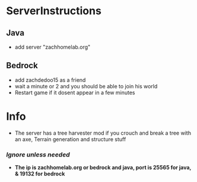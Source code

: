 # ServerInstructions

## Java
+ add server "zachhomelab.org"

## Bedrock
+ add zachdedoo15 as a friend
+ wait a minute or 2 and you should be able to join his world
+ Restart game if it dosent appear in a few minutes

# Info

+ The server has a tree harvester mod if you crouch and break a tree with an axe, Terrain generation and structure stuff






### *Ignore unless needed*
  + **The ip is zachhomelab.org or bedrock and java, port is 25565 for java, & 19132 for bedrock**
